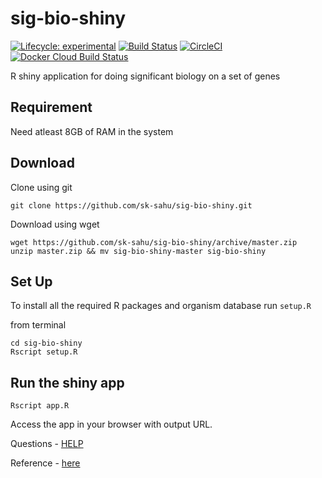# sig-bio-shiny

<!-- badges: start -->
  [![Lifecycle: experimental](https://img.shields.io/badge/lifecycle-experimental-orange.svg)](https://www.tidyverse.org/lifecycle/#experimental)
  [![Build Status](https://travis-ci.org/sk-sahu/sig-bio-shiny.svg?branch=master)](https://travis-ci.org/sk-sahu/sig-bio-shiny)
  [![CircleCI](https://circleci.com/gh/sk-sahu/sig-bio-shiny.svg?style=svg)](https://circleci.com/gh/sk-sahu/sig-bio-shiny)
  [![Docker Cloud Build Status](https://img.shields.io/docker/cloud/build/sudosk/sig-bio-shiny)](https://hub.docker.com/repository/docker/sudosk/sig-bio-shiny/builds)
  <!-- badges: end -->

R shiny application for doing significant biology on a set of genes

## Requirement
Need atleast 8GB of RAM in the system

## Download
Clone using git
```
git clone https://github.com/sk-sahu/sig-bio-shiny.git
```
Download using wget
```
wget https://github.com/sk-sahu/sig-bio-shiny/archive/master.zip
unzip master.zip && mv sig-bio-shiny-master sig-bio-shiny
```

## Set Up
To install all the required R packages and organism database run `setup.R`

from terminal
```
cd sig-bio-shiny
Rscript setup.R
```

## Run the shiny app
```
Rscript app.R
```
Access the app in your browser with output URL.

Questions - [HELP](HELP.md)

Reference - [here](reference.md)
